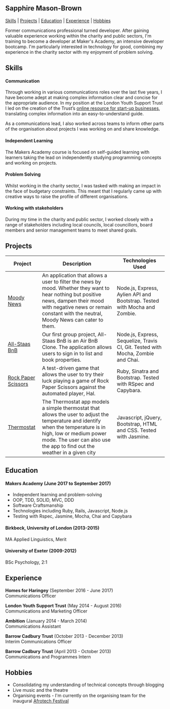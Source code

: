 ## Sapphire Mason-Brown

[Skills](#skills) | [Projects](#projects) | [Education](#education) | [Experience](#experience) | [Hobbies](#hobbies)

Former communications professional turned developer. After gaining valuable experience working within the charity and public sectors, I'm training to become a developer at Maker's Academy, an intensive developer bootcamp. I'm particularly interested in technology for good, combining my experience in the charity sector with my enjoyment of problem solving.

<a name="skills"></a>
## Skills

#### Communication

Through working in various communications roles over the last five years, I have become adept at making complex information clear and concise for the appropriate audience. In my position at the London Youth Support Trust I led on the creation of the Trust’s [online resource for start-up businesses](http://fromdreamingtodoing.co.uk), translating complex information into an easy-to-understand guide.

As a communications lead, I also worked across teams to inform other parts of the organisation about projects I was working on and share knowledge.

#### Independent Learning

The Makers Academy course is focused on self-guided learning with learners taking the lead on independently studying programming concepts and working on projects.

#### Problem Solving

Whilst working in the charity sector, I was tasked with making an impact in the face of budgetary constraints. This meant that I regularly came up with creative ways to raise the profile of different organisations.

#### Working with stakeholders

During my time in the charity and public sector, I worked closely with a range of stakeholders including local councils, local councillors,  board members and senior management teams to meet shared goals.

<a name="projects"></a>
## Projects

|Project | Description | Technologies Used |
|--------|--------|--------|
| [Moody News](https://github.com/SaphMB/moody_news) |  An application that allows a user to filter the news by mood. Whether they want to hear nothing but positive news, dampen their mood with negative news or remain constant with the neutral, Moody News can cater to them. |  Node.js, Express, Aylien API and Bootstrap. Tested with Mocha and Zombie. |
| [All-Staas BnB](https://github.com/SaphMB/allstaas-bnb) | Our first group project, All-Staas BnB is an Air BnB Clone. The application allows users to sign in to list and book properties. | Node.js, Express, Sequelize, Travis CI, Git. Tested with Mocha, Zombie and Chai.  |
| [Rock Paper Scissors](https://github.com/JayWebDevCom/rps-challenge) |  A test-driven game that allows the user to try their luck playing a game of Rock Paper Scissors against the automated player, Hal. |  Ruby, Sinatra and Bootstrap. Tested with RSpec and  Capybara. |  
| [Thermostat](https://github.com/SaphMB/thermostat)  | The Thermostat app models a simple thermostat that allows the user to adjust the temperature and identify when the temperature is in high, low or medium power mode. The user can also use the app to find out the weather in a given city | Javascript, jQuery, Bootstrap, HTML and CSS. Tested with Jasmine. |

<a name="education"></a>
## Education

#### Makers Academy (June 2017 to September 2017)

- Independent learning and problem-solving
- OOP, TDD, SOLID, MVC, DDD
- Software Craftsmanship
- Technologies including Ruby, Rails, Javascript, Node.js
- Testing with Rspec, Jasmine, Mocha, Chai and Capybara

#### Birkbeck, University of London (2013-2015)

MA Applied Linguistics, Merit

#### University of Exeter (2009-2012)

BSc Psychology, 2:1

<a name="experience"></a>
## Experience

**Homes for Haringey** (September 2016 - June 2017)    
Communications Officer

**London Youth Support Trust** (May 2014 - August 2016)   
Communications and Marketing Officer

**Ambition** (January 2014 - March 2014)   
Communications Assistant

**Barrow Cadbury Trust** (October 2013 - December 2013)   
Interim Communications Officer

**Barrow Cadbury Trust** (April 2013 - October 2013)   
Communications and Programmes Intern

<a name="hobbies"></a>
## Hobbies

* Consolidating my understanding of technical concepts through blogging
* Live music and the theatre
* Organising events - I'm currently on the organising team for the inaugural [Afrotech Festival](http://www.afrotechfest.co.uk)

